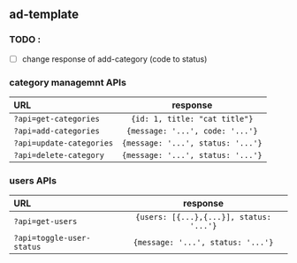 ## ad-template


### TODO :

- [ ]  change response of add-category (code to status) 



### category managemnt APIs

 | URL        | response         |
| :------------- |:-------------:|
| `?api=get-categories` | `{id: 1, title: "cat title"}` 
| `?api=add-categories` | `{message: '...', code: '...'}`
| `?api=update-categories` | `{message: '...', status: '...'}`
| `?api=delete-category` | `{message: '...', status: '...'}`

### users APIs

 | URL        | response         |
| :------------- |:-------------:|
| `?api=get-users` | `{users: [{...},{...}], status: '...'}`
| `?api=toggle-user-status` | `{message: '...', status: '...'}`
